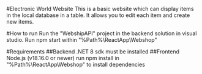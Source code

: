#Electronic World Website
This is a basic website which can display items in the local database in a table.
It allows you to edit each item and create new items.


#How to run
Run the "WebshipAPI" project in the backend solution in visual studio.
Run npm start within "%Path%\ReactApp\Webshop"


#Requirements
##Backend
.NET 8 sdk must be installed
##Frontend
Node.js (v18.16.0 or newer)
run npm install in "%Path%\ReactApp\Webshop" to install dependencies
